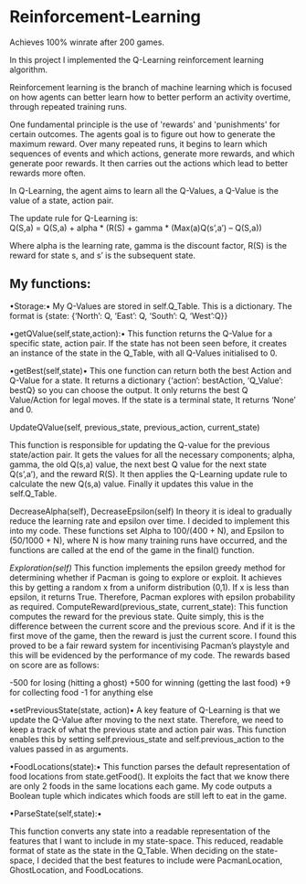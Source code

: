 # Reinforcement-Learning
Achieves 100% winrate after 200 games.

In this project I implemented the Q-Learning reinforcement learning algorithm. 

Reinforcement learning is the branch of machine learning which is focused on how agents can better learn how to better perform an activity overtime, through repeated training runs. 

One fundamental principle is the use of 'rewards' and 'punishments' for certain outcomes. The agents goal is to figure out how to generate the maximum reward. Over many repeated runs, it begins to learn which sequences of events and which actions, generate more rewards, and which generate poor rewards. It then carries out the actions which lead to better rewards more often. 

In Q-Learning, the agent aims to learn all the Q-Values, a Q-Value is the value of a state, action pair.

The update rule for Q-Learning is: <br> 
Q(S,a) = Q(S,a) + alpha * (R(S) + gamma * (Max(a)Q(s’,a’) – Q(S,a))

Where alpha is the learning rate, gamma is the discount factor, R(S) is the reward for state s, and s’ is the subsequent state.

## My functions:

•Storage:• My Q-Values are stored in self.Q_Table. This is a dictionary. The format is
{state: {‘North’: Q, ‘East’: Q, ‘South’: Q, ‘West’:Q}}

•getQValue(self,state,action):•
This function returns the Q-Value for a specific state, action pair.
If the state has not been seen before, it creates an instance of the state in the Q_Table, with all Q-Values initialised to 0.

•getBest(self,state)•
This one function can return both the best Action and Q-Value for a state.
It returns a dictionary {‘action’: bestAction, ‘Q_Value’: bestQ} so you can choose the output. 
It only returns the best Q Value/Action for legal moves. 
If the state is a terminal state, It returns ‘None’ and 0.

UpdateQValue(self, previous_state, previous_action, current_state)

This function is responsible for updating the Q-value for the previous state/action pair. 
It gets the values for all the necessary components; alpha, gamma, the old Q(s,a) value, the next best Q value for the next state Q(s’,a’), and the reward R(S).
It then applies the Q-Learning update rule to calculate the new Q(s,a) value. 
Finally it updates this value in the self.Q_Table.

DecreaseAlpha(self), DecreaseEpsilon(self)
In theory it is ideal to gradually reduce the learning rate and epsilon over time. I decided to implement this into my code. These functions set Alpha to 100/(400 + N), and Epsilon to (50/1000 + N), where N is how many training runs have occurred, and the functions are called at the end of the game in the final() function.

*Exploration(self)*
This function implements the epsilon greedy method for determining whether if Pacman is going to explore or exploit. 
It achieves this by getting a random x from a uniform distribution (0,1). If x is less than epsilon, it returns True.  Therefore, Pacman explores with epsilon probability as required. 
ComputeReward(previous_state, current_state):
This function computes the reward for the previous state.
Quite simply, this is the difference between the current score and the previous score. And if it is the first move of the game, then the reward is just the current score. 
I found this proved to be a fair reward system for incentivising Pacman’s playstyle and this will be evidenced by the performance of my code. The rewards based on score are as follows:

-500 for losing (hitting a ghost)
+500 for winning (getting the last food)
+9 for collecting food
-1 for anything else

•setPreviousState(state, action)•
A key feature of Q-Learning is that we update the Q-Value after moving to the next state.
Therefore, we need to keep a track of what the previous state and action pair was.
This function enables this by setting self.previous_state and self.previous_action to the values passed in as arguments. 

•FoodLocations(state):•
This function parses the default representation of food locations from state.getFood(). It exploits the fact that we know there are only 2 foods in the same locations each game. My code outputs a Boolean tuple which indicates which foods are still left to eat in the game. 

•ParseState(self,state):•

This function converts any state into a readable representation of the features that I want to include in my state-space. This reduced, readable format of state as the state in the Q_Table. When deciding on the state-space, I decided that the best features to include were PacmanLocation, GhostLocation, and FoodLocations. 


